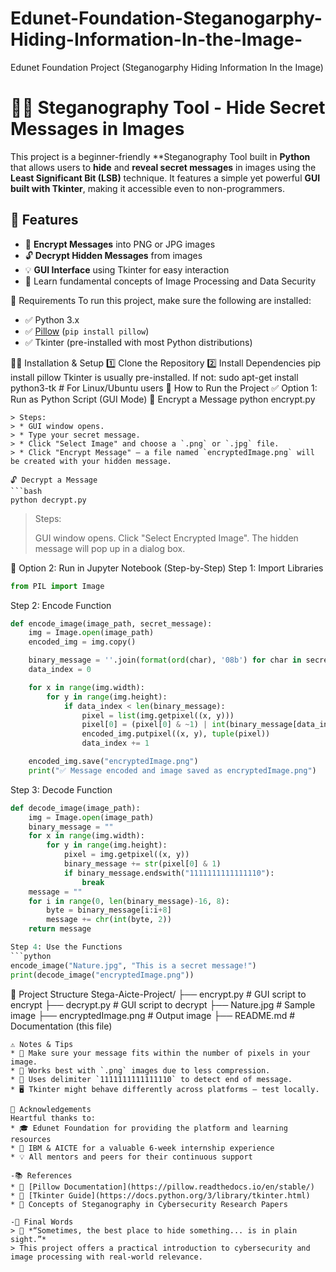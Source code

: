 # Edunet-Foundation-Steganogarphy-Hiding-Information-In-the-Image-
Edunet Foundation Project (Steganogarphy Hiding Information In the Image) 
# 🕵️‍♂️ Steganography Tool - Hide Secret Messages in Images
This project is a beginner-friendly **Steganography Tool built in **Python** that allows users to **hide** and **reveal secret messages** in images using the **Least Significant Bit (LSB)** technique.
It features a simple yet powerful **GUI built with Tkinter**, making it accessible even to non-programmers.
## 📌 Features
- 🔐 **Encrypt Messages** into PNG or JPG images
- 🔓 **Decrypt Hidden Messages** from images
- 💡 **GUI Interface** using Tkinter for easy interaction
- 🧠 Learn fundamental concepts of Image Processing and Data Security

🧰 Requirements
To run this project, make sure the following are installed:
- ✅ Python 3.x
- ✅ [Pillow](https://pillow.readthedocs.io/en/stable/) (`pip install pillow`)
- ✅ Tkinter (pre-installed with most Python distributions)

🧑‍💻 Installation & Setup
1️⃣ Clone the Repository
2️⃣ Install Dependencies
pip install pillow
Tkinter is usually pre-installed. If not:
sudo apt-get install python3-tk  # For Linux/Ubuntu users
🚀 How to Run the Project
✅ Option 1: Run as Python Script (GUI Mode)
🔐 Encrypt a Message
python encrypt.py
```
> Steps:
> * GUI window opens.
> * Type your secret message.
> * Click "Select Image" and choose a `.png` or `.jpg` file.
> * Click "Encrypt Message" — a file named `encryptedImage.png` will be created with your hidden message.

🔓 Decrypt a Message
```bash
python decrypt.py
```
> Steps:
>
>  GUI window opens.
>  Click "Select Encrypted Image".
>  The hidden message will pop up in a dialog box.

📓 Option 2: Run in Jupyter Notebook (Step-by-Step)
Step 1: Import Libraries
```python
from PIL import Image
```
Step 2: Encode Function
```python
def encode_image(image_path, secret_message):
    img = Image.open(image_path)
    encoded_img = img.copy()

    binary_message = ''.join(format(ord(char), '08b') for char in secret_message) + '1111111111111110'
    data_index = 0

    for x in range(img.width):
        for y in range(img.height):
            if data_index < len(binary_message):
                pixel = list(img.getpixel((x, y)))
                pixel[0] = (pixel[0] & ~1) | int(binary_message[data_index])
                encoded_img.putpixel((x, y), tuple(pixel))
                data_index += 1

    encoded_img.save("encryptedImage.png")
    print("✅ Message encoded and image saved as encryptedImage.png")
```
Step 3: Decode Function
```python
def decode_image(image_path):
    img = Image.open(image_path)
    binary_message = ""
    for x in range(img.width):
        for y in range(img.height):
            pixel = img.getpixel((x, y))
            binary_message += str(pixel[0] & 1)
            if binary_message.endswith("1111111111111110"):
                break
    message = ""
    for i in range(0, len(binary_message)-16, 8):
        byte = binary_message[i:i+8]
        message += chr(int(byte, 2))
    return message

Step 4: Use the Functions
```python
encode_image("Nature.jpg", "This is a secret message!")
print(decode_image("encryptedImage.png"))
```
🏁 Project Structure
Stega-Aicte-Project/
├── encrypt.py              # GUI script to encrypt
├── decrypt.py              # GUI script to decrypt
├── Nature.jpg              # Sample image
├── encryptedImage.png      # Output image
├── README.md               # Documentation (this file)
```
⚠️ Notes & Tips
* 📏 Make sure your message fits within the number of pixels in your image.
* 🧠 Works best with `.png` images due to less compression.
* 🛑 Uses delimiter `1111111111111110` to detect end of message.
* 🖥️ Tkinter might behave differently across platforms — test locally.

🙌 Acknowledgements
Heartful thanks to:
* 🎓 Edunet Foundation for providing the platform and learning resources
* 🤖 IBM & AICTE for a valuable 6-week internship experience
* 💡 All mentors and peers for their continuous support

-📚 References
* 🔗 [Pillow Documentation](https://pillow.readthedocs.io/en/stable/)
* 🔗 [Tkinter Guide](https://docs.python.org/3/library/tkinter.html)
* 📘 Concepts of Steganography in Cybersecurity Research Papers

-💬 Final Words
> 🎯 *“Sometimes, the best place to hide something... is in plain sight.”*
> This project offers a practical introduction to cybersecurity and image processing with real-world relevance.
